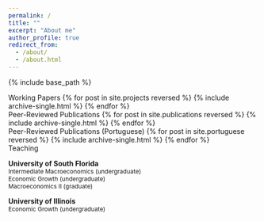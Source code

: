 ```yaml
---
permalink: /
title: ""
excerpt: "About me"
author_profile: true
redirect_from: 
  - /about/
  - /about.html
---
```


{% include base_path %}

<span class="title"> Working Papers </span>
{% for post in site.projects reversed %}
  {% include archive-single.html %}
{% endfor %}
<br/>
<span class="title"> Peer-Reviewed Publications </span>
{% for post in site.publications reversed %}
  {% include archive-single.html %}
{% endfor %}
<br/>
<span class="title"> Peer-Reviewed Publications (Portuguese) </span>
{% for post in site.portuguese reversed %}
  {% include archive-single.html %}
{% endfor %}
<br/>
<span class="title"> Teaching </span>
<p style="font-size:14px"><b> University of South Florida </b> <br/>
<span style="font-size:12px"> 
Intermediate Macroeconomics (undergraduate) <br/>
Economic Growth (undergraduate) <br/>
Macroeconomics II (graduate)  
</span>
</p>
<p style="font-size:14px"><b> University of Illinois </b> <br/>
<span style="font-size:12px"> 
Economic Growth (undergraduate)
</span>
</p>
